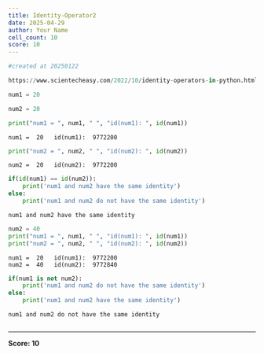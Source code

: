 ```yaml
---
title: Identity-Operator2
date: 2025-04-29
author: Your Name
cell_count: 10
score: 10
---
```


```python
#created at 20250122
```


```python
https://www.scientecheasy.com/2022/10/identity-operators-in-python.html/
```


```python
num1 = 20
```


```python
num2 = 20
```


```python
print("num1 = ", num1, " ", "id(num1): ", id(num1))
```

    num1 =  20   id(num1):  9772200



```python
print("num2 = ", num2, " ", "id(num2): ", id(num2))
```

    num2 =  20   id(num2):  9772200



```python
if(id(num1) == id(num2)):
    print('num1 and num2 have the same identity')
else:
    print('num1 and num2 do not have the same identity')
```

    num1 and num2 have the same identity



```python
num2 = 40
print("num1 = ", num1, " ", "id(num1): ", id(num1))
print("num2 = ", num2, " ", "id(num2): ", id(num2))
```

    num1 =  20   id(num1):  9772200
    num2 =  40   id(num2):  9772840



```python
if(num1 is not num2):
    print('num1 and num2 do not have the same identity')
else:
    print('num1 and num2 have the same identity')

```

    num1 and num2 do not have the same identity



```python

```


---
**Score: 10**